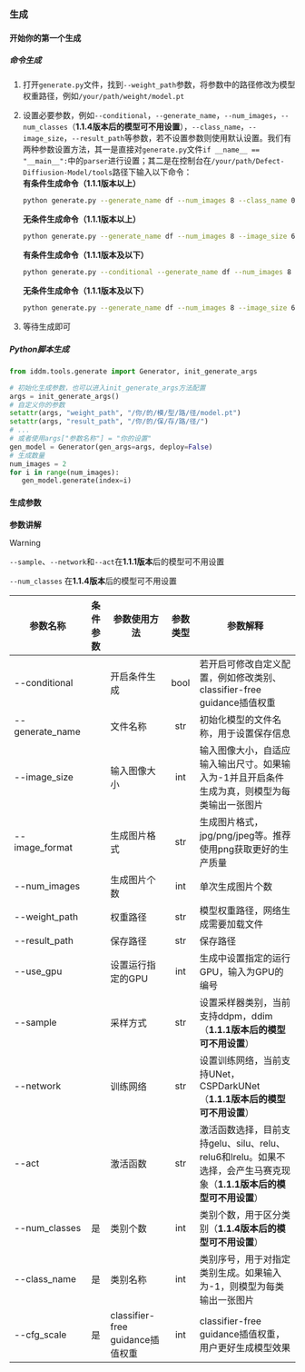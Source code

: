 ### 生成

#### 开始你的第一个生成

##### 命令生成

1. 打开`generate.py`文件，找到`--weight_path`参数，将参数中的路径修改为模型权重路径，例如`/your/path/weight/model.pt`

2. 设置必要参数，例如`--conditional`，`--generate_name`，`--num_images`，`--num_classes`（**1.1.4版本后的模型可不用设置**），`--class_name`，`--image_size`，`--result_path`等参数，若不设置参数则使用默认设置。我们有两种参数设置方法，其一是直接对`generate.py`文件`if __name__ == "__main__":`中的`parser`进行设置；其二是在控制台在`/your/path/Defect-Diffiusion-Model/tools`路径下输入以下命令：  
   **有条件生成命令（1.1.1版本以上）**

   ```bash
   python generate.py --generate_name df --num_images 8 --class_name 0 --image_size 64 --weight_path /your/path/weight/model.pt --sample ddpm
   ```

   **无条件生成命令（1.1.1版本以上）**

   ```bash
   python generate.py --generate_name df --num_images 8 --image_size 64 --weight_path /your/path/weight/model.pt --sample ddpm
   ```

   **有条件生成命令（1.1.1版本及以下）**

   ```bash
   python generate.py --conditional --generate_name df --num_images 8 --class_name 0 --image_size 64 --weight_path /your/path/weight/model.pt --sample ddpm --network unet --act gelu 
   ```

   **无条件生成命令（1.1.1版本及以下）**

   ```bash
   python generate.py --generate_name df --num_images 8 --image_size 64 --weight_path /your/path/weight/model.pt --sample ddpm --network unet --act gelu 
   ```

3. 等待生成即可

##### Python脚本生成

```python
from iddm.tools.generate import Generator, init_generate_args

# 初始化生成参数，也可以进入init_generate_args方法配置
args = init_generate_args()
# 自定义你的参数
setattr(args, "weight_path", "/你/的/模/型/路/径/model.pt")
setattr(args, "result_path", "/你/的/保/存/路/径/")
# ...
# 或者使用args["参数名称"] = "你的设置"
gen_model = Generator(gen_args=args, deploy=False)
# 生成数量
num_images = 2
for i in range(num_images):
   gen_model.generate(index=i)
```



#### 生成参数

**参数讲解**

> [!WARNING]
>
> `--sample`、`--network`和`--act`在**1.1.1版本**后的模型可不用设置
>
> `--num_classes` 在**1.1.4版本**后的模型可不用设置

| **参数名称**    | 条件参数 | 参数使用方法                     | 参数类型 | 参数解释                                                     |
| --------------- | :------: | -------------------------------- | :------: | ------------------------------------------------------------ |
| --conditional   |          | 开启条件生成                     |   bool   | 若开启可修改自定义配置，例如修改类别、classifier-free guidance插值权重 |
| --generate_name |          | 文件名称                         |   str    | 初始化模型的文件名称，用于设置保存信息                       |
| --image_size    |          | 输入图像大小                     |   int    | 输入图像大小，自适应输入输出尺寸。如果输入为-1并且开启条件生成为真，则模型为每类输出一张图片 |
| --image_format  |          | 生成图片格式                     |   str    | 生成图片格式，jpg/png/jpeg等。推荐使用png获取更好的生产质量  |
| --num_images    |          | 生成图片个数                     |   int    | 单次生成图片个数                                             |
| --weight_path   |          | 权重路径                         |   str    | 模型权重路径，网络生成需要加载文件                           |
| --result_path   |          | 保存路径                         |   str    | 保存路径                                                     |
| --use_gpu       |          | 设置运行指定的GPU                |   int    | 生成中设置指定的运行GPU，输入为GPU的编号                     |
| --sample        |          | 采样方式                         |   str    | 设置采样器类别，当前支持ddpm，ddim（**1.1.1版本后的模型可不用设置**） |
| --network       |          | 训练网络                         |   str    | 设置训练网络，当前支持UNet，CSPDarkUNet（**1.1.1版本后的模型可不用设置**） |
| --act           |          | 激活函数                         |   str    | 激活函数选择，目前支持gelu、silu、relu、relu6和lrelu。如果不选择，会产生马赛克现象（**1.1.1版本后的模型可不用设置**） |
| --num_classes   |    是    | 类别个数                         |   int    | 类别个数，用于区分类别（**1.1.4版本后的模型可不用设置**）    |
| --class_name    |    是    | 类别名称                         |   int    | 类别序号，用于对指定类别生成。如果输入为-1，则模型为每类输出一张图片 |
| --cfg_scale     |    是    | classifier-free guidance插值权重 |   int    | classifier-free guidance插值权重，用户更好生成模型效果       |
